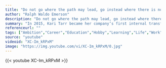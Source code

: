 ```yaml
---
title: "Do not go where the path may lead, go instead where there is no path and leave a trail."
author: "Ralph Waldo Emerson"
description: "Do not go where the path may lead, go instead where there is no path and leave a trail. - Ralph Waldo Emerson quotes from GetInspired365.com"
summary: "In 2015, Kari Tarr became her company’s first internal transfer from a non-technical team into software engineering.  This montage tells the story of being a self-taught programmer, big scary changing careers and (somewhat comically) answers the question of how she went from financial analyst to software engineer in a year."
referenceurl: ""
tags: ["Ambition","Career","Education","Hobby","Learning","Life","Work",]
source: "youtube"
videoid: "XC-Im_kRPxM"
image: "https://img.youtube.com/vi/XC-Im_kRPxM/0.jpg"
---
```


{{< youtube XC-Im_kRPxM >}}
